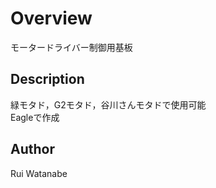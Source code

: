 # Overview
モータードライバー制御用基板

## Description
緑モタド，G2モタド，谷川さんモタドで使用可能<br>
Eagleで作成

## Author
Rui Watanabe